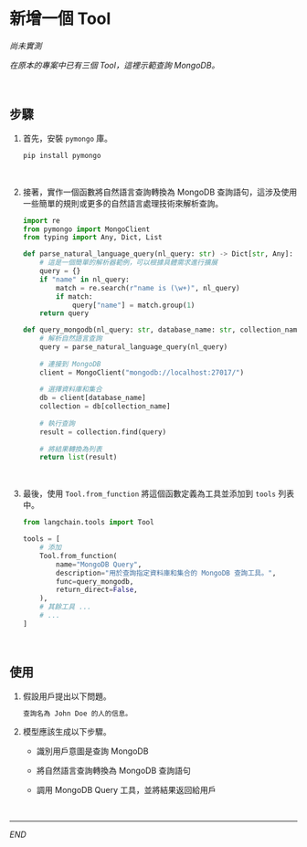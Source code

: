 # 新增一個 Tool

_尚未實測_

_在原本的專案中已有三個 Tool，這裡示範查詢 MongoDB。_

<br>

## 步驟

1. 首先，安裝 `pymongo` 庫。

    ```bash
    pip install pymongo
    ```

<br>

2. 接著，實作一個函數將自然語言查詢轉換為 MongoDB 查詢語句，這涉及使用一些簡單的規則或更多的自然語言處理技術來解析查詢。

    ```python
    import re
    from pymongo import MongoClient
    from typing import Any, Dict, List

    def parse_natural_language_query(nl_query: str) -> Dict[str, Any]:
        # 這是一個簡單的解析器範例，可以根據具體需求進行擴展
        query = {}
        if "name" in nl_query:
            match = re.search(r"name is (\w+)", nl_query)
            if match:
                query["name"] = match.group(1)
        return query

    def query_mongodb(nl_query: str, database_name: str, collection_name: str) -> List[Dict[str, Any]]:
        # 解析自然語言查詢
        query = parse_natural_language_query(nl_query)
        
        # 連接到 MongoDB
        client = MongoClient("mongodb://localhost:27017/")
        
        # 選擇資料庫和集合
        db = client[database_name]
        collection = db[collection_name]
        
        # 執行查詢
        result = collection.find(query)
        
        # 將結果轉換為列表
        return list(result)
    ```

<br>

3. 最後，使用 `Tool.from_function` 將這個函數定義為工具並添加到 `tools` 列表中。

    ```python
    from langchain.tools import Tool

    tools = [
        # 添加
        Tool.from_function(
            name="MongoDB Query",
            description="用於查詢指定資料庫和集合的 MongoDB 查詢工具。",
            func=query_mongodb,
            return_direct=False,
        ),
        # 其餘工具 ...
        # ...
    ]
    ```

<br>

## 使用

1. 假設用戶提出以下問題。

    ```bash
    查詢名為 John Doe 的人的信息。
    ```

2. 模型應該生成以下步驟。

   - 識別用戶意圖是查詢 MongoDB

   - 將自然語言查詢轉換為 MongoDB 查詢語句

   - 調用 MongoDB Query 工具，並將結果返回給用戶

<br>

___

_END_